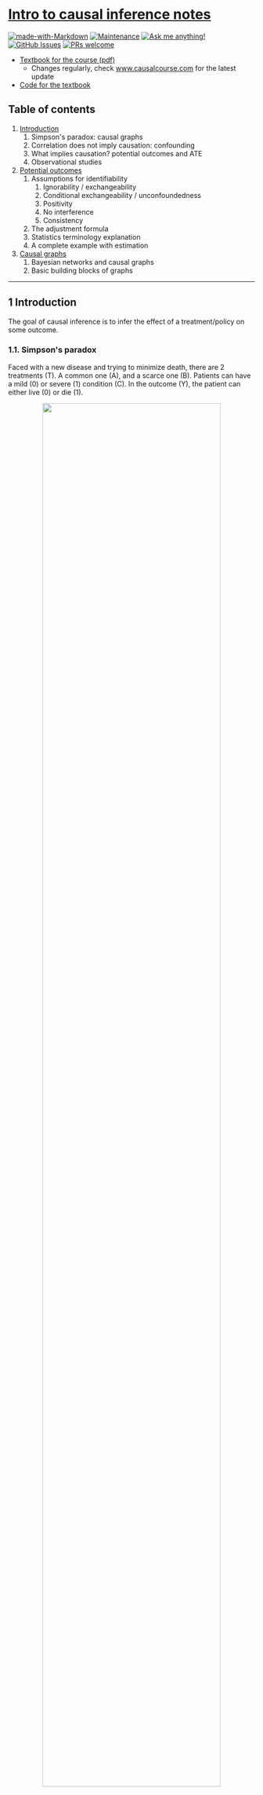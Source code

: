 # [Intro to causal inference notes](http://www.causalcourse.com)

[![made-with-Markdown](https://img.shields.io/badge/Made%20with-Markdown-1f425f.svg)](http://commonmark.org)
[![Maintenance](https://img.shields.io/badge/Maintained%3F-yes-green.svg)](https://GitHub.com/anebz/resources/graphs/commit-activity)
[![Ask me anything!](https://img.shields.io/badge/Ask%20me-anything-1abc9c.svg)](https://www.twitter.com/aberasategi)
[![GitHub Issues](https://img.shields.io/github/issues/Naereen/StrapDown.js.svg)](https://GitHub.com/anebz/resources/issues/)
[![PRs welcome](https://img.shields.io/badge/PRs-welcome-brightgreen.svg?style=flat-square)](http://makeapullrequest.com)

* [Textbook for the course (pdf)](https://www.bradyneal.com/Introduction_to_Causal_Inference-Sep13_2020-Neal.pdf)
    - Changes regularly, check www.causalcourse.com for the latest update
* [Code for the textbook](https://github.com/bradyneal/causal-book-code)

## Table of contents

1. [Introduction](#1-introduction)
    1. Simpson's paradox: causal graphs
    2. Correlation does not imply causation: confounding
    3. What implies causation? potential outcomes and ATE
    4. Observational studies
2. [Potential outcomes](#2-potential-outcomes)
    1. Assumptions for identifiability
        1. Ignorability / exchangeability
        2. Conditional exchangeability / unconfoundedness
        3. Positivity
        4. No interference
        5. Consistency
    2. The adjustment formula
    3. Statistics terminology explanation
    4. A complete example with estimation
3. [Causal graphs](#3-causal-graphs)
    1. Bayesian networks and causal graphs
    2. Basic building blocks of graphs

--------------------------------------

## 1 Introduction

The goal of causal inference is to infer the effect of a treatment/policy on some outcome.

### 1.1. Simpson's paradox

Faced with a new disease and trying to minimize death, there are 2 treatments (T). A common one (A), and a scarce one (B). Patients can have a mild (0) or severe (1) condition (C). In the outcome (Y), the patient can either live (0) or die (1).

<div style="text-align:center"><img src="img/covid-27-0.png" width="85%"/></div>


**Simpson's paradox**: looking at just the total numbers, it seems like A is doing better than B, but looking at each specific condition, at mild and severe B does better. The paradox comes from unequal weighting: the total for T=A is heavily weighted by the mild cases, because there are so many more than severe cases. In T=B, the severe group has a much bigger weight.

> Which treatment do we choose? Depends on the causal structure of the problem.

Let us consider two scenarios: in scenario 1, **the condition is a cause of the treatment**, and both are a cause of the outcome. That means, the treatment is chosen based on condition, and outcome is determined by both the condition and the treatment.

<div style="text-align:center"><img src="img/scen1.png" width="30%"></div>

If a patient has C=0, they get T=A because doctors save the scarce treatment (B) for the severe cases. If a patient has C=1, they get T=B. Looking at the mortality rate table, most people with C=0 get T=A, and most people with C=1 get T=B.

**Condition confounds the effect of treatment on mortality**. To correct for this, we have to examine the relationship of T and Y among patients with the same condition. The better treatment is the one yielding lower mortality in each condition: treatment B.

----------------------------------------

In scenario 2, **treatment is a cause of condition**, and both are a cause of the outcome.

<div style="text-align:center"><img src="img/scen2.png" width="30%"></div>

If a patient gets T=B, they might wait a long time to take it because it is scarce, and the condition worsens to C=1. That is why among people with T=B, most of them have C=1, because they get sicker and transition from C=0 to C=1. With T=A, the patient gets it very fast and they remain in C=0. In this scenario, **T=A is preferred**.

### 1.2. Correlation does not imply causation

The course will use the term *association* to refer to statistical dependence. Causation is not all or none. For any given amount of association, some degree can be causal. The phrase "association is not causation" simply means that the amount of association and the amount of causation can be different.

> Sleeping with shoes on is strongly correlated with waking up with a headache. But both sleeping with shoes on and headache can be explained by a common cause: drinking the night before (this is called a confounder)

<div style="text-align:center"><img src="img/shoes.png" width="30%"></div>

Causal association states that the headache is caused by sleeping with shoes. The confounding association says that drinking affects both sleeping with shoes, and waking up with a headache. The association between shoes and headache is facilitated by the confounder. Total association (e.g. correlation) is the mixture of causal and confounding association. Both variables affect the outcome. This additional confounding association is why correlation does not imply causation.

We cannot properly estimate causation because the groups for both treatments are not comparable. Most people who sleep with their shoes on has been drinking, and most people sleeping without shoes has not been drinking.

### 1.3. Then, what does imply causation?

Given a headache, you can take a pill (T=1) or not (T=0). Each produces a different outcome: Yi(T=1) for no headache and Yi(T=0) for headache. *i* is used for one specific individual. The outcome is completely dependent on whether the patient takes the pill or not. The **causal effect** of taking the pill given a headache is the difference between the two potential outcomes, Yi(1) - Yi(0).

> A potential outcome Y(t) is different from the observed outcome Y in that not all potential outcomes are observed. All potential outcomes can potentially be observed.

*The fundamental problem of causal inference* is that once an action is taken (factual), you can't observe the the other action (counterfactual), and cannot compute the causal effect. You cannot observe the individual treatment effect (ITE). Which is why potential outcomes are used to obtain the causal effect. By taking many people, Y(t) becomes random and we can obtain the average treatment effect (ATE), taking the average over *i*: E[Y(1)] and E[Y(0)], and obtain the causal effect.

In the specific example of the headache and the pill, the difference between potential outcomes (ATE) is equal to the difference in conditional expectations: E[Y(1)] - E[Y(0)], which is a causal quantity obtained from the causal association between treatment and outcome. And in this example, the only conditional to the outcome is the treatment. Therefore, Y(1) = Y(T=1).

In general, because of the confounding association, E[Y(1)] - E[Y(0)] does not equal E[Y|T=1] - E[Y|T=0], because this is a mixture of confounding association and causal association, which is not causal since the condition has a confounding effect.

To obtain causation, we need to make groups comparable, we need to bypass the effect of condition in the treatment. **Randomized control trials (RCT)**randomly distribute the subjects into treatment group or control group, ensuring that condition cannot be a cause of the treatment. In RCT, the 'drunk people' are evenly distributed among the two groups. 

### 1.4. Observational studies

Sometimes it is not possible to randomize treatment in real-life scenarios. Some possible reasons:

* Ethical reasons (cannot randomize people to smoke to measure effect on lung cancer)
* Infeasability (cannot randomize countries into communist/capitalist systems to measure effect on GDP)
* Impossibility (cannot change a living person's DNA at birth to measure effect on breast cancer)

> How to measure causal effects in observational studies?

We can isolate the causal association by adjusting or controlling for confounders. When you control for the right variable W, and W is a sufficient adjustment set, the confounding association is blocked.

In the disease example, we adjust for the only available variable, condition. We can obtain E[Y(t)] = E[Y|do(T=t)] = E<sub>C</sub>E[Y|t, C] by averaging over C

> Application to the disease example from the beginning

Assuming the scenario 1, where condition is a cause for treatment, we marginalize over C (the only variable). Since C is discrete, we can take a sum over C and calculate the probabilities for each condition.

<div style="text-align:center"><img src="img/covid-27.png" width="85%"></div>

In the naive example (see first picture), the probability of the condition is wrong, because condition is a cause of treatment and it has not been taken into consideration. It only depends on the people taking the specific treatment. In this case, the probability of condition being mild equals all the people with this condition, divided by all the people in total. This probability looks *across* all treatments, across the whole dataset.

## 2 Potential outcomes

We can imagine a dataset with some individuals, where each one take one action and see a specific outcome. The counterfactual is not observed and we cannot calculate their individual ITE. In the naïve case, we can look at all individuals with treatment 1 (take the pill) and get the average. Same for treatment 0, and obtain the difference. This is the calculation of E[Y|T=1] - E[Y|T=0]. But this is an associational difference, not the ATE. We cannot do ATE because the groups of people choosing T=0 and T=1 are not comparable. The outcome of each group is determined by the condition of the group, the effects of the treatment and the condition are mixed together. If the condition (drunkenness, previous diseases etc.) was equally distributed, then we can use E[Y|T=1] - E[Y|T=0] to calculate the ATE.

<div style="text-align:center"><img src="img/ate.png" width="75%"></div>

What assumptions make the ATE equal to the associational difference?

### 2.1. Assumptions

> Ignorability / exchangeability

**Ignorability** says that the treatment assignment mechanism is ignorable, we can ignore the missing data, we can skip the question marks in the data under Y(1) and Y(0) in the image above. The outcomes of both treatments are independent of the treatment. There is no confounding, the covariates are not a cause of the treatment.

Another perspective to the same concept is **exchangeability**. The group A takes treatment 1, and have a certain expected outcome and vice versa for group B. Exchangeability means that if the groups are swapped, the expected values remain the same. And E[Y(1)|T=1] = E[Y(1)|T=0] = E[Y(1)]. Which means that the potential outcome Y(1) is independent of treatment. And same for Y(0). Both groups are comparable.

<div style="text-align:center"><img src="img/exch.png" width="50%"></div>

Making this assumption, we can reduce the ATE to the associational difference. E[Y(1) - Y(0)] = E[Y|T=1] - E[Y|T=0]. But it is not a very realistic assumption, because there is almost always confounding in the data. But this assumption can be done by running randomzed experiments.

> Conditional exchangeability / unconfoundedness

Usually the treatment groups are not exchangeable. But if we control for relevant variables by conditioning, then the groups can be exchangeable. The idea is that although the treatment and potential outcomes can be affected by confounding, within levels of X, they are not associated. Because exchangeability is not realistic, conditional exchangeability is used.

Exchangeability means that the outcome is independent with regards to the treatment. The confounding aspect X has no effect on T. **Conditional exchangeability/unconfoundedness** means that the outcome is independent with regards to the treatment, conditioned on X. Confounding exists, but it is blocked. This is an untestable assumption: we might have a conditional exchangeability conditioned on X, but if there is another confounder W, this is no longer true. We never know if there are more confounders.

The conditional ATE is E[Y(1) - Y(0) | X], which assuming the conditional exchangeability, we can turn into E[Y|T=1, X] - E[Y|T=0, X]. To obtain the normal ATE from this, we use the adjustment formula and we marginalize over X.

> Positivity

Can we simply condition on many covariates to achieve unconfoundedness? No, because it violates positivity, there is a tradeoff betweeen unconfoundedness and positivity.

**Positivity** says that for all values of covariates present in the population (anything with probability > 0), the probability of treatment is > 0 and < 1 for all values of treatment. 0 < P(T=1|X=x) < 1. In the populatoin X=x, if no one is given the treatmen we cannot observe the causal effect of the treatment, because no one got it. And same if everyone got the treatment.

Another perspective to positivity is **overlap**. If the population subsets that have received no treatmen (P(X|T=0)) and the population that have all received treatment (P(X|T=1)) have no overlap at all, there is a severe positivity violation. If they overlap, there is no violation among the covariates where there's overlap but in the covariates with no overlap, there is severe positivity violation. If they are completely overlapped, there is no positivity violation. This is the ideal situation for identifiability.

There is a positivity-unconfoundedness tradeoff: the more covariates you condition on, the more likely you are to satisfy unconfoundedness. But the more covariates you condition on, the worse positivity gets. If you want to estimate ATE (= sum_x(E[Y|T=1, X] - E[Y|T=0, X])) when you have a severe positivity violation, no overlap at all, you have to extrapolate because you are missing data. When summing over all x in the first part, there is no one who hasn't received treatment, there is no data to use. And same for the second part.

<div style="text-align:center"><img src="img/extrapolation.png" width="60%"></div>

> No interference

Another assumption is **no interference**: it says that an individual's potential outcome is only a function of the individual's own treatment. It doesn't depend on others' outcomes or treatments. Y<sub>i</sub>(t<sub>1</sub>, ...,t<sub>i</sub>, ...,  t<sub>n</sub>) = Y<sub>i</sub>(t<sub>i</sub>)

> Consistency

**Consistency** is the assumption that the observed outcome Y is actually the potential outcome under the observed treatment T.If T=t, then Y=Y(t), where Y is the observed outcome and Y(t) the potential outcome. If I get a specific treatment, then the potential outcome should be the same each time I get that treatment. If it's not, then the potential outcome isn't well defined.

### 2.2. The adjustment formula

**The adjustment formula**: by using these assumptions, the causal quantity can turn into a statistical quantity, going from the ATE to the associational difference, which is available data have since the probabilities of P(x, t, y) are known. A causal quantity (e.g. E[Y(t)]) is **identifiable** if it can be computed from a purely statistical quantity (e.g. E[(Y|t)]).

<div style="text-align:center"><img src="img/assumpt_formula.png" width="75%"></div>

### 2.3. Statistics terminology explanation

* Estimand: any quantity we want to estimate, ATE (causal estimand), statistical estimand
* Estimate: approximation of some estimand using data
* Estimation: process for getting from data and estimand, to estimate

<div style="text-align:center"><img src="img/id_est_flowchart.png" width="70%"></div>

### 2.4. A complete example with estimation

Example of estimation: effect of sodium intake on blood pressure. Treatment is sodium intake (continuous variable, depends on how much), outcome is systolic blood pressure (continuous variable). Covariates X: age and amount of protein excreted in urine. Using the data from [Luque-Fernandez et al. (2018)](https://academic.oup.com/ije/article/48/2/640/5248195), we know that the true ATE is 1.05.

Following the ATE simplification due to assumptions, we can use linear regression to learn E[Y|t, x], The code for this can be found in [Github](https://github.com/bradyneal/causal-book-code/blob/master/sodium_example.py) assuming linear parametric form Y = &alpha;T + &beta;X, to estimate &alpha; and &beta;.

<div style="text-align:center"><img src="img/est_ate.png" width="70%"></div>

This system has some limitations: assuming a linear parametric form, we assume that the causal effect is the same for all individuals. &beta; might be different. Yi(1) - Yi(0) = &alpha; * 1 + &beta;xi - &alpha; * 0 - &beta;xi = &alpha;

## 3 Causal graphs

This course handles directed acyclic graphs (DAGs). Nodes are connected through edges, paths can be established following these edges. Two nodes are immoral when they are both parents of a common node, but are not connected between them.

### 3.1. Bayesian networks and causa graphs

When obtaining the probability of a joint distribution, P(x1, ..., xn), we can decompose it as a product of P(x1) * P(x2|x1) * P(x3|x1, x2) and so on. Modelling all these parameters requires a lot of computation. But if x4 depends on x3 and on nothing else, P(x4|x1, x2, x3) = P(x4|x3) it becomes much simpler.

> Local Markov assumption

Given its parents in the DAG, a node X is independent of all of its non-descendants. The big product for the probability of the joint distribution can be simplified. With this assumption, each node depends only on its parents --> bayesian network factorization. This assumption refers to statistical independence.

<img src="https://render.githubusercontent.com/render/math?math=\Large P(x_1, ..., x_n) = \prod P(x_i | pa_i)">

With this assumption, there might be an edge between two nodes, but the nodes can be independent.

> Minimality assumption

This assumes the local Markov assumption, and also that adjacent nodes in the DAG are dependent. Connected nodes are not independent. This assumption refers to statistical dependence.

> Causal edges assumption

A variable X is a **cause** of a variable Y if Y can change in response to changes in X. In a directed graph, every parent is a direct cause of all its children. This referst o causal dependencies.

### 3.2. Basic building blocks of graphs

Graphical building blocks: chain, fork and immorality.

<div style="text-align:center"><img src="img/graph_block.png" width="50%"></div>

This is how association flows, dependence in chains and forks.

<div style="text-align:center"><img src="img/graph_dependence.png" width="50%"></div>

To obtain independence between X1 and X3, we can block the path

<div style="text-align:center"><img src="img/graph_dependence_block.png" width="50%"></div>

And so to prove conditional independence in chains, we can use these concepts

<div style="text-align:center"><img src="img/chain_condind.png" width="75%"></div>
